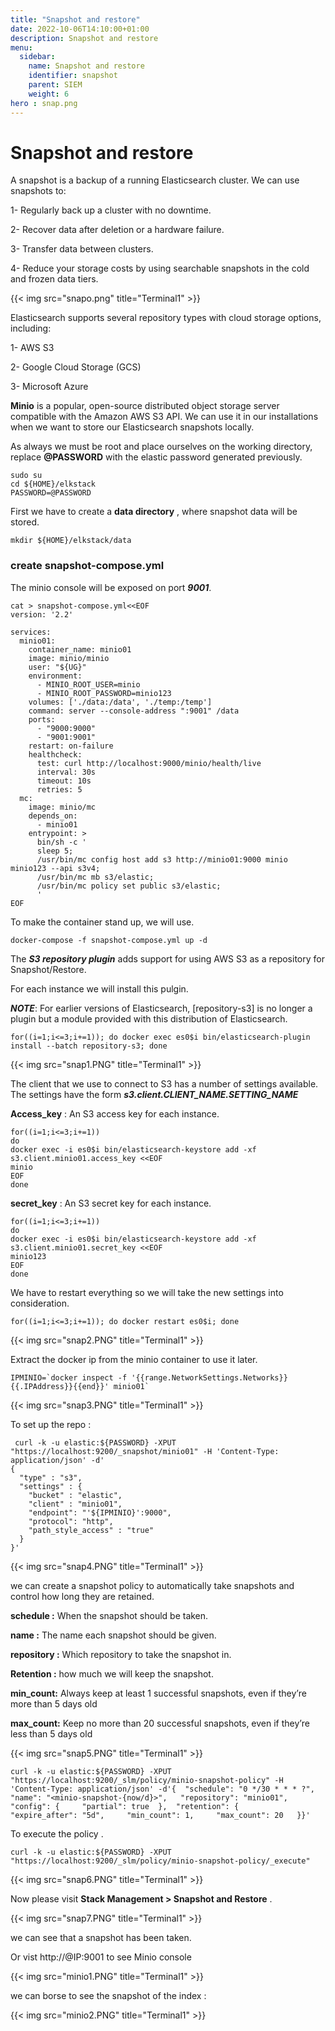 ```yaml
---
title: "Snapshot and restore"
date: 2022-10-06T14:10:00+01:00
description: Snapshot and restore
menu:
  sidebar:
    name: Snapshot and restore
    identifier: snapshot
    parent: SIEM
    weight: 6
hero : snap.png
---
```


# Snapshot and restore

A snapshot is a backup of a running Elasticsearch cluster. We can use snapshots to:

1-  Regularly back up a cluster with no downtime.

2-  Recover data after deletion or a hardware failure.

3-  Transfer data between clusters.

4-  Reduce your storage costs by using searchable snapshots in the cold and frozen data tiers.

{{< img src="snapo.png" title="Terminal1" >}}


Elasticsearch supports several repository types with cloud storage options, including:

1- AWS S3

2- Google Cloud Storage (GCS)

3- Microsoft Azure


**Minio** is a popular, open-source distributed object storage server compatible with the Amazon AWS S3 API. We can use it in our installations when we want to store our Elasticsearch snapshots locally.


As always we must be root and place ourselves on the working directory, replace **@PASSWORD** with the elastic password generated previously.

```
sudo su 
cd ${HOME}/elkstack
PASSWORD=@PASSWORD
```

First we have to create a **data directory** , where snapshot data will be stored.

```
mkdir ${HOME}/elkstack/data
```

### create snapshot-compose.yml

The minio console will be exposed on port ***9001***. 

```
cat > snapshot-compose.yml<<EOF
version: '2.2'

services:
  minio01:
    container_name: minio01
    image: minio/minio
    user: "${UG}"
    environment:
      - MINIO_ROOT_USER=minio
      - MINIO_ROOT_PASSWORD=minio123
    volumes: ['./data:/data', './temp:/temp']
    command: server --console-address ":9001" /data
    ports:
      - "9000:9000"
      - "9001:9001"
    restart: on-failure
    healthcheck:
      test: curl http://localhost:9000/minio/health/live
      interval: 30s
      timeout: 10s
      retries: 5
  mc:
    image: minio/mc
    depends_on:
      - minio01
    entrypoint: >
      bin/sh -c '
      sleep 5;
      /usr/bin/mc config host add s3 http://minio01:9000 minio minio123 --api s3v4;
      /usr/bin/mc mb s3/elastic;
      /usr/bin/mc policy set public s3/elastic;
      '
EOF
```

To make the container stand up, we will use.

```
docker-compose -f snapshot-compose.yml up -d
```

The ***S3 repository plugin*** adds support for using AWS S3 as a repository for Snapshot/Restore.

For each instance we will install this pulgin.

***NOTE***: For earlier versions of Elasticsearch, [repository-s3] is no longer a plugin but a module provided with this distribution of Elasticsearch.

```
for((i=1;i<=3;i+=1)); do docker exec es0$i bin/elasticsearch-plugin install --batch repository-s3; done 
```
{{< img src="snap1.PNG" title="Terminal1" >}}

The client that we use to connect to S3 has a number of settings available. The settings have the form ***s3.client.CLIENT_NAME.SETTING_NAME***


**Access_key** : An S3 access key for each instance. 

```
for((i=1;i<=3;i+=1))
do
docker exec -i es0$i bin/elasticsearch-keystore add -xf s3.client.minio01.access_key <<EOF
minio
EOF
done
```  

**secret_key** : An S3 secret key for each instance. 
```
for((i=1;i<=3;i+=1))
do
docker exec -i es0$i bin/elasticsearch-keystore add -xf s3.client.minio01.secret_key <<EOF
minio123
EOF
done
```            

We have to restart everything so we will take the new settings into consideration.

```                                                                                         
for((i=1;i<=3;i+=1)); do docker restart es0$i; done 
``` 

{{< img src="snap2.PNG" title="Terminal1" >}}

Extract the docker ip from the minio container to use it later. 

```
IPMINIO=`docker inspect -f '{{range.NetworkSettings.Networks}}{{.IPAddress}}{{end}}' minio01`
```

{{< img src="snap3.PNG" title="Terminal1" >}}


To set up the repo : 
 
```
 curl -k -u elastic:${PASSWORD} -XPUT "https://localhost:9200/_snapshot/minio01" -H 'Content-Type: application/json' -d'
{
  "type" : "s3",
  "settings" : {
    "bucket" : "elastic",
    "client" : "minio01",
    "endpoint": "'${IPMINIO}':9000",
    "protocol": "http",
    "path_style_access" : "true"
  }
}'
``` 
{{< img src="snap4.PNG" title="Terminal1" >}}

we can create a snapshot policy to automatically take snapshots and control how long they are retained.


**schedule :** When the snapshot should be taken.
	
**name :** The name each snapshot should be given.

**repository :** Which repository to take the snapshot in.

**Retention :** how much we will keep the snapshot.

**min_count:** Always keep at least 1 successful snapshots, even if they’re more than 5 days old

**max_count:** Keep no more than 20 successful snapshots, even if they’re less than 5 days old

{{< img src="snap5.PNG" title="Terminal1" >}}
```
curl -k -u elastic:${PASSWORD} -XPUT "https://localhost:9200/_slm/policy/minio-snapshot-policy" -H 'Content-Type: application/json' -d'{  "schedule": "0 */30 * * * ?",   "name": "<minio-snapshot-{now/d}>",   "repository": "minio01",   "config": {     "partial": true  },  "retention": {     "expire_after": "5d",     "min_count": 1,     "max_count": 20   }}'
```

To execute the policy .

```
curl -k -u elastic:${PASSWORD} -XPUT "https://localhost:9200/_slm/policy/minio-snapshot-policy/_execute"
```

{{< img src="snap6.PNG" title="Terminal1" >}}

Now please visit **Stack Management > Snapshot and Restore** .

{{< img src="snap7.PNG" title="Terminal1" >}}

we can see that a snapshot has been taken.

Or vist http://@IP:9001 to see Minio console

{{< img src="minio1.PNG" title="Terminal1" >}}

we can borse to see the snapshot of the index :

{{< img src="minio2.PNG" title="Terminal1" >}}
